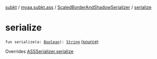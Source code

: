 [subkt](../../index.md) / [myaa.subkt.ass](../index.md) / [ScaledBorderAndShadowSerializer](index.md) / [serialize](./serialize.md)

# serialize

`fun serialize(a: `[`Boolean`](https://kotlinlang.org/api/latest/jvm/stdlib/kotlin/-boolean/index.html)`): `[`String`](https://kotlinlang.org/api/latest/jvm/stdlib/kotlin/-string/index.html) [(source)](https://github.com/Myaamori/SubKt/blob/0.1.13/src/main/kotlin/myaa/subkt/ass/parser.kt#L714)

Overrides [ASSSerializer.serialize](../-a-s-s-serializer/serialize.md)

